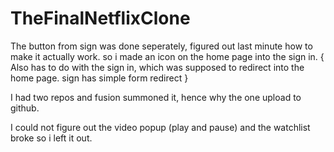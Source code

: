 # TheFinalNetflixClone
 
The button from sign was done seperately, figured out last minute how to make it actually work. so i made an icon on the home page into the sign in.
{
Also has to do with the sign in,
which was supposed to redirect into the home page.
sign has simple form redirect
}

I had two repos and fusion summoned it, hence why the one upload to github.

I could not figure out the video popup (play and pause) and the watchlist broke so i left it out.
